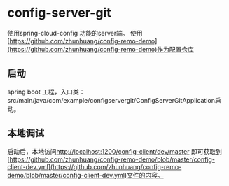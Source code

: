 # config-server-git

使用spring-cloud-config 功能的server端。
使用[https://github.com/zhunhuang/config-remo-demo](https://github.com/zhunhuang/config-remo-demo)作为配置仓库

## 启动

spring boot 工程，入口类：src/main/java/com/example/configservergit/ConfigServerGitApplication启动。

## 本地调试
启动后，本地访问[http://localhost:1200/config-client/dev/master](http://localhost:1200/config-client/dev/master)
即可获取到[https://github.com/zhunhuang/config-remo-demo/blob/master/config-client-dev.yml](https://github.com/zhunhuang/config-remo-demo/blob/master/config-client-dev.yml)文件的内容。

